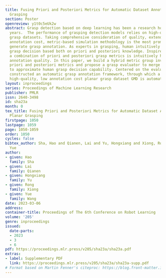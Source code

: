 ```yaml
---
title: Fusing Priori and Posteriori Metrics for Automatic Dataset Annotation of Planar
  Grasping
section: Poster
openreview: y1t0c5eUk2w
abstract: Grasp detection based on deep learning has been a research hot spot in recent
  years.  The performance of grasping detection models relies on high-quality, large-scale
  grasp datasets. Taking comprehensive consideration of quality, extendability, and
  annotation cost, metric-based simulation methodology is the most promising way to
  generate grasp annotation. As experts in grasping, human intuitively tends to make
  grasp decision based both on priori and posteriori knowledge. Inspired by that,
  a combination of priori and posteriori grasp metrics is intuitively helpful to improve
  annotation quality. In this paper, we build a hybrid metric group involving both
  priori and posteriori metrics and propose a grasp evaluator to merge those metrics
  to approximate human grasp decision capability. Centered on the evaluator, we have
  constructed an automatic grasp annotation framework, through which a large-scale,
  high-quality, low annotation cost planar grasp dataset GMD is automatically generated.
layout: inproceedings
series: Proceedings of Machine Learning Research
publisher: PMLR
issn: 2640-3498
id: sha23a
month: 0
tex_title: Fusing Priori and Posteriori Metrics for Automatic Dataset Annotation of
  Planar Grasping
firstpage: 1050
lastpage: 1059
page: 1050-1059
order: 1050
cycles: false
bibtex_author: Sha, Hao and Qianen, Lai and Yu, Hongxiang and Xiong, Rong and Wang,
  Yue
author:
- given: Hao
  family: Sha
- given: Lai
  family: Qianen
- given: Hongxiang
  family: Yu
- given: Rong
  family: Xiong
- given: Yue
  family: Wang
date: 2023-03-06
address:
container-title: Proceedings of The 6th Conference on Robot Learning
volume: '205'
genre: inproceedings
issued:
  date-parts:
  - 2023
  - 3
  - 6
pdf: https://proceedings.mlr.press/v205/sha23a/sha23a.pdf
extras:
- label: Supplementary PDF
  link: https://proceedings.mlr.press/v205/sha23a/sha23a-supp.pdf
# Format based on Martin Fenner's citeproc: https://blog.front-matter.io/posts/citeproc-yaml-for-bibliographies/
---
```

